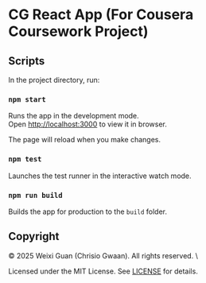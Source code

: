 # CG React App (For Cousera Coursework Project)

## Scripts

In the project directory, run:

### `npm start`

Runs the app in the development mode. \
Open [http://localhost:3000](http://localhost:3000) to view it in browser.

The page will reload when you make changes.

### `npm test`

Launches the test runner in the interactive watch mode.

### `npm run build`

Builds the app for production to the `build` folder.

## Copyright

© 2025 Weixi Guan (Chrisio Gwaan). All rights reserved. \

Licensed under the MIT License. See [LICENSE](LICENSE) for details.